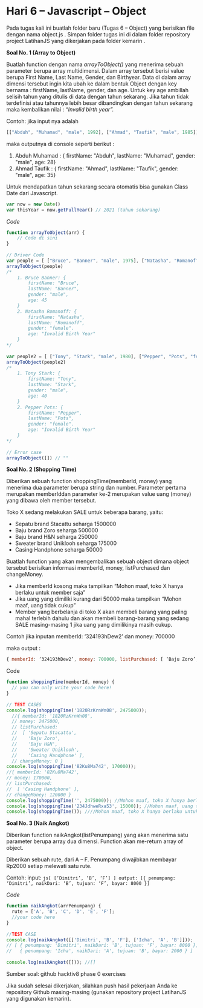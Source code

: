 # __Hari 6 – Javascript – Object__

Pada tugas kali ini buatlah folder baru (Tugas 6 – Object) yang berisikan file dengan nama object.js . Simpan folder tugas ini di dalam folder repository project LatihanJS yang dikerjakan pada folder kemarin .

**Soal No. 1 (Array to Object)**

Buatlah function dengan nama *arrayToObject()* yang menerima sebuah parameter berupa array multidimensi. Dalam array tersebut berisi value berupa First Name, Last Name, Gender, dan Birthyear. Data di dalam array dimensi tersebut ingin kita ubah ke dalam bentuk Object dengan key bernama : firstName, lastName, gender, dan age. Untuk key age ambillah selisih tahun yang ditulis di data dengan tahun sekarang. Jika tahun tidak terdefinisi atau tahunnya lebih besar dibandingkan dengan tahun sekarang maka kembalikan nilai : *“Invalid birth year”.*

Contoh: jika input nya adalah
```js
[["Abduh", "Muhamad", "male", 1992], ["Ahmad", "Taufik", "male", 1985]]
```
maka outputnya di console seperti berikut :

1. Abduh Muhamad : { firstName: "Abduh", lastName: "Muhamad", gender: "male", age: 28}
2. Ahmad Taufik : { firstName: "Ahmad", lastName: "Taufik", gender: "male", age: 35} 

Untuk mendapatkan tahun sekarang secara otomatis bisa gunakan Class Date dari Javascript.

```js
var now = new Date()
var thisYear = now.getFullYear() // 2021 (tahun sekarang)
```

*Code*
```js
function arrayToObject(arr) {
    // Code di sini 
}
 
// Driver Code
var people = [ ["Bruce", "Banner", "male", 1975], ["Natasha", "Romanoff", "female"] ]
arrayToObject(people) 
/*
    1. Bruce Banner: { 
        firstName: "Bruce",
        lastName: "Banner",
        gender: "male",
        age: 45
    }
    2. Natasha Romanoff: { 
        firstName: "Natasha",
        lastName: "Romanoff",
        gender: "female".
        age: "Invalid Birth Year"
    }
*/
 
var people2 = [ ["Tony", "Stark", "male", 1980], ["Pepper", "Pots", "female", 2023] ]
arrayToObject(people2) 
/*
    1. Tony Stark: { 
        firstName: "Tony",
        lastName: "Stark",
        gender: "male",
        age: 40
    }
    2. Pepper Pots: { 
        firstName: "Pepper",
        lastName: "Pots",
        gender: "female".
        age: "Invalid Birth Year"
    }
*/
 
// Error case 
arrayToObject([]) // ""
```

**Soal No. 2 (Shopping Time)**

Diberikan sebuah function shoppingTime(memberId, money) yang menerima dua parameter berupa string dan number. Parameter pertama merupakan memberIddan parameter ke-2 merupakan value uang (money) yang dibawa oleh member tersebut.

Toko X sedang melakukan SALE untuk beberapa barang, yaitu:

* Sepatu brand Stacattu seharga 1500000
* Baju brand Zoro seharga 500000
* Baju brand H&N seharga 250000
* Sweater brand Uniklooh seharga 175000
* Casing Handphone seharga 50000

Buatlah function yang akan mengembalikan sebuah object dimana object tersebut berisikan informasi memberId, money, listPurchased dan changeMoney.

* Jika memberId kosong maka tampilkan “Mohon maaf, toko X hanya berlaku untuk member saja”
* Jika uang yang dimiliki kurang dari 50000 maka tampilkan “Mohon maaf, uang tidak cukup”
* Member yang berbelanja di toko X akan membeli barang yang paling mahal terlebih dahulu dan akan membeli barang-barang yang sedang SALE masing-masing 1 jika uang yang dimilikinya masih cukup.

Contoh jika inputan memberId: ‘324193hDew2’ dan money: 700000

maka output : 

```js
{ memberId: ‘324193hDew2’, money: 700000, listPurchased: [ ‘Baju Zoro’, ‘Sweater Uniklooh’ ], changeMoney: 25000 }

```

Code
```js
function shoppingTime(memberId, money) {
  // you can only write your code here!
}
 
// TEST CASES
console.log(shoppingTime('1820RzKrnWn08', 2475000));
  //{ memberId: '1820RzKrnWn08',
  // money: 2475000,
  // listPurchased:
  //  [ 'Sepatu Stacattu',
  //    'Baju Zoro',
  //    'Baju H&N',
  //    'Sweater Uniklooh',
  //    'Casing Handphone' ],
  // changeMoney: 0 }
console.log(shoppingTime('82Ku8Ma742', 170000));
//{ memberId: '82Ku8Ma742',
// money: 170000,
// listPurchased:
//  [ 'Casing Handphone' ],
// changeMoney: 120000 }
console.log(shoppingTime('', 2475000)); //Mohon maaf, toko X hanya berlaku untuk member saja
console.log(shoppingTime('234JdhweRxa53', 15000)); //Mohon maaf, uang tidak cukup
console.log(shoppingTime()); ////Mohon maaf, toko X hanya berlaku untuk member saja
```

**Soal No. 3 (Naik Angkot)**

Diberikan function naikAngkot(listPenumpang) yang akan menerima satu parameter berupa array dua dimensi. Function akan me-return array of object.

Diberikan sebuah rute, dari A – F. Penumpang diwajibkan membayar Rp2000 setiap melewati satu rute.

Contoh: input: 
```js[ [‘Dimitri’, ‘B’, ‘F’] ] output: [{ penumpang: ‘Dimitri’, naikDari: ‘B’, tujuan: ‘F’, bayar: 8000 }]```

*Code*

```js
function naikAngkot(arrPenumpang) {
  rute = ['A', 'B', 'C', 'D', 'E', 'F'];
  //your code here
}
 
//TEST CASE
console.log(naikAngkot([['Dimitri', 'B', 'F'], ['Icha', 'A', 'B']]));
// [ { penumpang: 'Dimitri', naikDari: 'B', tujuan: 'F', bayar: 8000 },
//   { penumpang: 'Icha', naikDari: 'A', tujuan: 'B', bayar: 2000 } ]
 
console.log(naikAngkot([])); //[]
```
Sumber soal: github hacktiv8 phase 0 exercises

Jika sudah selesai dikerjakan, silahkan push hasil pekerjaan Anda ke repository Github masing-masing (gunakan repository project LatihanJS yang digunakan kemarin).
